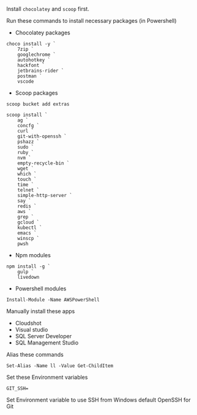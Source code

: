 Install `chocolatey` and `scoop` first.

Run these commands to install necessary packages (in Powershell)

* Chocolatey packages
```console
choco install -y `
    7zip `
    googlechrome `
    autohotkey `
    hackfont `
    jetbrains-rider `
    postman `
    vscode
```

* Scoop packages
```console
scoop bucket add extras

scoop install `
    ag `
    concfg `
    curl `
    git-with-openssh `
    pshazz `
    sudo `
    ruby `
    nvm `
    empty-recycle-bin `
    wget `
    which `
    touch `
    time `
    telnet `
    simple-http-server `
    say `
    redis `
    aws `
    grep `
    gcloud `
    kubectl `
    emacs `
    winscp `
    pwsh
```

* Npm modules
```
npm install -g `
    gulp `
    livedown
```

* Powershell modules
```
Install-Module -Name AWSPowerShell
```

Manually install these apps
* Cloudshot
* Visual studio
* SQL Server Developer
* SQL Management Studio

Alias these commands

```console
Set-Alias -Name ll -Value Get-ChildItem
```

Set these Environment variables
```
GIT_SSH=
```
Set Environment variable to use SSH from Windows default OpenSSH for Git
